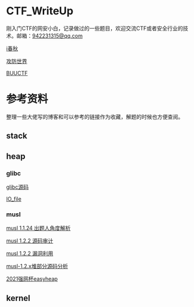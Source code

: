 # CTF_WriteUp

刚入门CTF的网安小白，记录做过的一些题目，欢迎交流CTF或者安全行业的技术。邮箱：942231315@qq.com

[i春秋](https://www.ichunqiu.com/battalion/)

[攻防世界](https://adworld.xctf.org.cn/)

[BUUCTF](https://buuoj.cn/)


# 参考资料
整理一些大佬写的博客和可以参考的链接作为收藏，解题的时候也方便查阅。

## stack

## heap

### glibc

[glibc源码](https://elixir.bootlin.com/glibc/glibc-2.23/source)

[IO_file](https://ray-cp.github.io/archivers/IO_FILE_arbitrary_read_write)

### musl

[musl 1.1.24 出题人角度解析](https://www.anquanke.com/post/id/202253#h2-9)

[musl 1.2.2 源码审计](https://www.anquanke.com/post/id/241101)

[musl 1.2.2 漏洞利用](https://www.anquanke.com/post/id/241104)

[musl-1.2.x堆部分源码分析](https://www.anquanke.com/post/id/246929)

[2021强网杯easyheap](https://www.anquanke.com/post/id/248411)


## kernel

